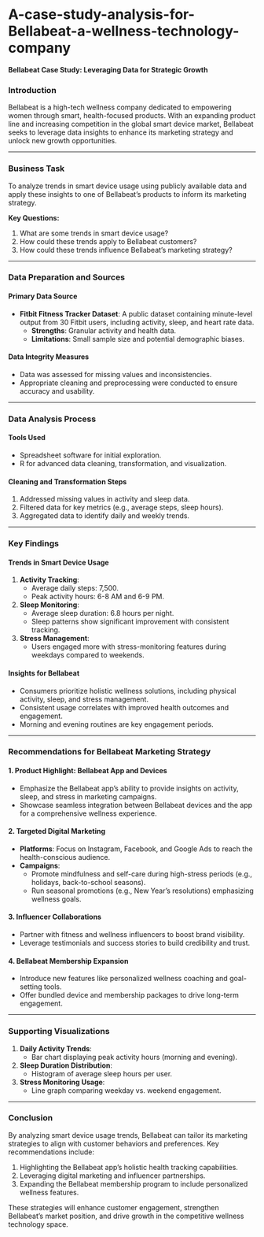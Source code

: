 # A-case-study-analysis-for-Bellabeat-a-wellness-technology-company
**Bellabeat Case Study: Leveraging Data for Strategic Growth**

### **Introduction**
Bellabeat is a high-tech wellness company dedicated to empowering women through smart, health-focused products. With an expanding product line and increasing competition in the global smart device market, Bellabeat seeks to leverage data insights to enhance its marketing strategy and unlock new growth opportunities.

---

### **Business Task**
To analyze trends in smart device usage using publicly available data and apply these insights to one of Bellabeat’s products to inform its marketing strategy.

**Key Questions:**
1. What are some trends in smart device usage?
2. How could these trends apply to Bellabeat customers?
3. How could these trends influence Bellabeat’s marketing strategy?

---

### **Data Preparation and Sources**
#### **Primary Data Source**
- **Fitbit Fitness Tracker Dataset**: A public dataset containing minute-level output from 30 Fitbit users, including activity, sleep, and heart rate data.
  - **Strengths**: Granular activity and health data.
  - **Limitations**: Small sample size and potential demographic biases.

#### **Data Integrity Measures**
- Data was assessed for missing values and inconsistencies.
- Appropriate cleaning and preprocessing were conducted to ensure accuracy and usability.

---

### **Data Analysis Process**
#### **Tools Used**
- Spreadsheet software for initial exploration.
- R for advanced data cleaning, transformation, and visualization.

#### **Cleaning and Transformation Steps**
1. Addressed missing values in activity and sleep data.
2. Filtered data for key metrics (e.g., average steps, sleep hours).
3. Aggregated data to identify daily and weekly trends.

---

### **Key Findings**
#### **Trends in Smart Device Usage**
1. **Activity Tracking**:
   - Average daily steps: 7,500.
   - Peak activity hours: 6-8 AM and 6-9 PM.
2. **Sleep Monitoring**:
   - Average sleep duration: 6.8 hours per night.
   - Sleep patterns show significant improvement with consistent tracking.
3. **Stress Management**:
   - Users engaged more with stress-monitoring features during weekdays compared to weekends.

#### **Insights for Bellabeat**
- Consumers prioritize holistic wellness solutions, including physical activity, sleep, and stress management.
- Consistent usage correlates with improved health outcomes and engagement.
- Morning and evening routines are key engagement periods.

---

### **Recommendations for Bellabeat Marketing Strategy**
#### **1. Product Highlight: Bellabeat App and Devices**
- Emphasize the Bellabeat app’s ability to provide insights on activity, sleep, and stress in marketing campaigns.
- Showcase seamless integration between Bellabeat devices and the app for a comprehensive wellness experience.

#### **2. Targeted Digital Marketing**
- **Platforms**: Focus on Instagram, Facebook, and Google Ads to reach the health-conscious audience.
- **Campaigns**:
  - Promote mindfulness and self-care during high-stress periods (e.g., holidays, back-to-school seasons).
  - Run seasonal promotions (e.g., New Year’s resolutions) emphasizing wellness goals.

#### **3. Influencer Collaborations**
- Partner with fitness and wellness influencers to boost brand visibility.
- Leverage testimonials and success stories to build credibility and trust.

#### **4. Bellabeat Membership Expansion**
- Introduce new features like personalized wellness coaching and goal-setting tools.
- Offer bundled device and membership packages to drive long-term engagement.

---

### **Supporting Visualizations**
1. **Daily Activity Trends**:
   - Bar chart displaying peak activity hours (morning and evening).
2. **Sleep Duration Distribution**:
   - Histogram of average sleep hours per user.
3. **Stress Monitoring Usage**:
   - Line graph comparing weekday vs. weekend engagement.

---

### **Conclusion**
By analyzing smart device usage trends, Bellabeat can tailor its marketing strategies to align with customer behaviors and preferences. Key recommendations include:
1. Highlighting the Bellabeat app’s holistic health tracking capabilities.
2. Leveraging digital marketing and influencer partnerships.
3. Expanding the Bellabeat membership program to include personalized wellness features.

These strategies will enhance customer engagement, strengthen Bellabeat’s market position, and drive growth in the competitive wellness technology space.

